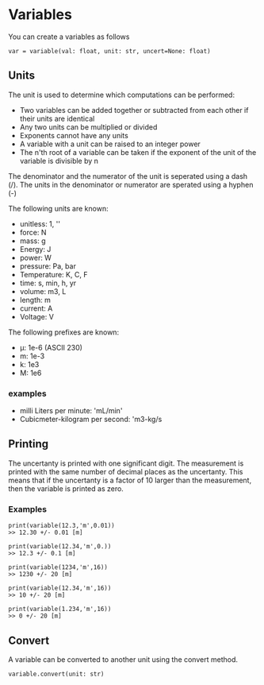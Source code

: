 
# Variables

You can create a variables as follows

```
var = variable(val: float, unit: str, uncert=None: float)
```

## Units
The unit is used to determine which computations can be performed:
 - Two variables can be added together or subtracted from each other if their units are identical
 - Any two units can be multiplied or divided
 - Exponents cannot have any units
 - A variable with a unit can be raised to an integer power
 - The n'th root of a variable can be taken if the exponent of the unit of the variable is divisible by n

The denominator and the numerator of the unit is seperated using a dash (/).
The units in the denominator or numerator are sperated using a hyphen (-)


The following units are known:
 - unitless: 1, ''
 - force: N
 - mass: g
 - Energy: J
 - power: W
 - pressure: Pa, bar
 - Temperature: K, C, F
 - time: s, min, h, yr
 - volume: m3, L
 - length: m
 - current: A
 - Voltage: V


The following prefixes are known:
 - µ: 1e-6 (ASCII 230)
 - m: 1e-3
 - k: 1e3
 - M: 1e6

### examples
 - milli Liters per minute:               'mL/min'
 - Cubicmeter-kilogram per second:  'm3-kg/s


## Printing
The uncertanty is printed with one significant digit. The measurement is printed with the same number of decimal places as the uncertanty. This means that if the uncertanty is a factor of 10 larger than the measurement, then the variable is printed as zero.

### Examples
```
print(variable(12.3,'m',0.01))
>> 12.30 +/- 0.01 [m]

print(variable(12.34,'m',0.))
>> 12.3 +/- 0.1 [m]

print(variable(1234,'m',16))
>> 1230 +/- 20 [m]

print(variable(12.34,'m',16))
>> 10 +/- 20 [m]

print(variable(1.234,'m',16))
>> 0 +/- 20 [m]
```


## Convert
A variable can be converted to another unit using the convert method.

```
variable.convert(unit: str)
```

